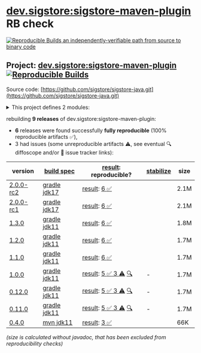 [dev.sigstore:sigstore-maven-plugin](https://central.sonatype.com/artifact/dev.sigstore/sigstore-maven-plugin/versions) RB check
=======

[![Reproducible Builds](https://reproducible-builds.org/images/logos/rb.svg) an independently-verifiable path from source to binary code](https://reproducible-builds.org/)

## Project: [dev.sigstore:sigstore-maven-plugin](https://central.sonatype.com/artifact/dev.sigstore/sigstore-maven-plugin/versions) [![Reproducible Builds](https://img.shields.io/endpoint?url=https://raw.githubusercontent.com/jvm-repo-rebuild/reproducible-central/master/content/dev/sigstore/sigstore-maven-plugin/badge.json)](https://github.com/jvm-repo-rebuild/reproducible-central/blob/master/content/dev/sigstore/sigstore-maven-plugin/README.md)

Source code: [https://github.com/sigstore/sigstore-java.git](https://github.com/sigstore/sigstore-java.git)

<details><summary>This project defines 2 modules:</summary>

* [dev.sigstore:sigstore-java](https://central.sonatype.com/artifact/dev.sigstore/sigstore-java/overview)
* [dev.sigstore:sigstore-maven-plugin](https://central.sonatype.com/artifact/dev.sigstore/sigstore-maven-plugin/overview)
</details>

rebuilding **9 releases** of dev.sigstore:sigstore-maven-plugin:
- **6** releases were found successfully **fully reproducible** (100% reproducible artifacts :white_check_mark:),
- 3 had issues (some unreproducible artifacts :warning:, see eventual :mag: diffoscope and/or :memo: issue tracker links):

| version | [build spec](/BUILDSPEC.md) | [result](https://reproducible-builds.org/docs/jvm/): reproducible? | [stabilize](https://github.com/google/oss-rebuild/blob/main/cmd/stabilize/README.md) | size |
| -- | --------- | ------ | ------ | -- |
| [2.0.0-rc2](https://central.sonatype.com/artifact/dev.sigstore/sigstore-maven-plugin/2.0.0-rc2/pom) | [gradle jdk17](sigstore-maven-plugin-2.0.0-rc2.buildspec) | [result](sigstore-maven-plugin-2.0.0-rc2.buildinfo): [6 :white_check_mark: ](sigstore-maven-plugin-2.0.0-rc2.buildcompare) | | 2.1M |
| [2.0.0-rc1](https://central.sonatype.com/artifact/dev.sigstore/sigstore-maven-plugin/2.0.0-rc1/pom) | [gradle jdk17](sigstore-maven-plugin-2.0.0-rc1.buildspec) | [result](sigstore-maven-plugin-2.0.0-rc1.buildinfo): [6 :white_check_mark: ](sigstore-maven-plugin-2.0.0-rc1.buildcompare) | | 2.1M |
| [1.3.0](https://central.sonatype.com/artifact/dev.sigstore/sigstore-maven-plugin/1.3.0/pom) | [gradle jdk11](sigstore-maven-plugin-1.3.0.buildspec) | [result](sigstore-maven-plugin-1.3.0.buildinfo): [6 :white_check_mark: ](sigstore-maven-plugin-1.3.0.buildcompare) | | 1.8M |
| [1.2.0](https://central.sonatype.com/artifact/dev.sigstore/sigstore-maven-plugin/1.2.0/pom) | [gradle jdk11](sigstore-maven-plugin-1.2.0.buildspec) | [result](sigstore-maven-plugin-1.2.0.buildinfo): [6 :white_check_mark: ](sigstore-maven-plugin-1.2.0.buildcompare) | | 1.7M |
| [1.1.0](https://central.sonatype.com/artifact/dev.sigstore/sigstore-maven-plugin/1.1.0/pom) | [gradle jdk11](sigstore-maven-plugin-1.1.0.buildspec) | [result](sigstore-maven-plugin-1.1.0.buildinfo): [6 :white_check_mark: ](sigstore-maven-plugin-1.1.0.buildcompare) | | 1.7M |
| [1.0.0](https://central.sonatype.com/artifact/dev.sigstore/sigstore-maven-plugin/1.0.0/pom) | [gradle jdk11](sigstore-maven-plugin-1.0.0.buildspec) | [result](sigstore-maven-plugin-1.0.0.buildinfo): [5 :white_check_mark:  3 :warning:](sigstore-maven-plugin-1.0.0.buildcompare) [:mag:](sigstore-maven-plugin-1.0.0.diffoscope) | - | 1.7M |
| [0.12.0](https://central.sonatype.com/artifact/dev.sigstore/sigstore-maven-plugin/0.12.0/pom) | [gradle jdk11](sigstore-maven-plugin-0.12.0.buildspec) | [result](sigstore-maven-plugin-0.12.0.buildinfo): [5 :white_check_mark:  3 :warning:](sigstore-maven-plugin-0.12.0.buildcompare) [:mag:](sigstore-maven-plugin-0.12.0.diffoscope) | - | 1.7M |
| [0.11.0](https://central.sonatype.com/artifact/dev.sigstore/sigstore-maven-plugin/0.11.0/pom) | [gradle jdk11](sigstore-maven-plugin-0.11.0.buildspec) | [result](sigstore-maven-plugin-0.11.0.buildinfo): [5 :white_check_mark:  3 :warning:](sigstore-maven-plugin-0.11.0.buildcompare) [:mag:](sigstore-maven-plugin-0.11.0.diffoscope) | - | 1.7M |
| [0.4.0](https://central.sonatype.com/artifact/dev.sigstore/sigstore-maven-plugin/0.4.0/pom) | [mvn jdk11](sigstore-maven-plugin-0.4.0.buildspec) | [result](sigstore-maven-plugin-0.4.0.buildinfo): [3 :white_check_mark: ](sigstore-maven-plugin-0.4.0.buildcompare) | | 66K |

<i>(size is calculated without javadoc, that has been excluded from reproducibility checks)</i>
